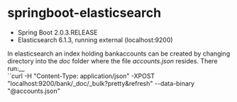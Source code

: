 # springboot-elasticsearch
- Spring Boot 2.0.3.RELEASE
- Elasticsearch 6.1.3, running external (localhost:9200)

In elasticsearch an index holding bankaccounts can be created by changing directory into the _doc_ folder where the file _accounts.json_ resides.  There run:__  
 ``curl -H "Content-Type: application/json" -XPOST "localhost:9200/bank/_doc/_bulk?pretty&refresh" --data-binary "@accounts.json"  
